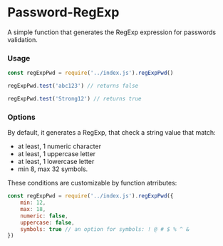# Password-RegExp

A simple function that generates the RegExp expression for passwords validation.

### Usage

```js
const regExpPwd = require('../index.js').regExpPwd()

regExpPwd.test('abc123') // returns false

regExpPwd.test('Strong12') // returns true

```

### Options

By default, it generates a RegExp, that check a string value that match: 
- at least, 1 numeric character
- at least, 1 uppercase letter
- at least, 1 lowercase letter
- min 8, max 32 symbols.

These conditions are customizable by function atrributes:

```js
const regExpPwd = require('../index.js').regExpPwd({
    min: 12,
    max: 18,
    numeric: false,
    uppercase: false,
    symbols: true // an option for symbols: ! @ # $ % ^ &
})
```